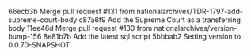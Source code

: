 66ecb3b Merge pull request #131 from nationalarchives/TDR-1797-add-supreme-court-body
c87a6f9 Add the Supreme Court as a transferring body
11ee46d Merge pull request #130 from nationalarchives/version-bump-156
8e81b7b Add the latest sql script
5bbbab2 Setting version to 0.0.70-SNAPSHOT
